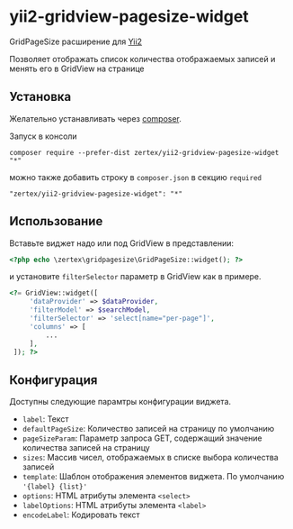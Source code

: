
yii2-gridview-pagesize-widget
=============================

GridPageSize расширение для [Yii2](https://github.com/yiisoft/yii2)

Позволяет отображать список количества отображаемых записей и менять его в GridView на странице

Установка
---------

Желательно устанавливать через [composer](http://getcomposer.org/download/).

Запуск в консоли

```
composer require --prefer-dist zertex/yii2-gridview-pagesize-widget "*"
```

можно также добавить строку в `composer.json` в секцию `required`

```
"zertex/yii2-gridview-pagesize-widget": "*"
```


Использование
-------------

Вставьте виджет надо или под GridView в представлении:

~~~php
<?php echo \zertex\gridpagesize\GridPageSize::widget(); ?>
~~~

и установите `filterSelector` параметр в GridView как в примере.

~~~php
<?= GridView::widget([
     'dataProvider' => $dataProvider,
     'filterModel' => $searchModel,
     'filterSelector' => 'select[name="per-page"]',
     'columns' => [
         ...
     ],
 ]); ?>
~~~

Конфигурация
------------

Доступны следующие парамтры конфигурации виджета.

- `label`: Текст
- `defaultPageSize`: Количество записей на страницу по умолчанию
- `pageSizeParam`: Параметр запроса GET, содержащий значение количества записей на страницу
- `sizes`: Массив чисел, отображаемых в списке выбора количества записей
- `template`: Шаблон отображения элементов виджета. По умолчанию `'{label} {list}'`
- `options`: HTML атрибуты элемента `<select>`
- `labelOptions`: HTML атрибуты элемента `<label>`
- `encodeLabel`: Кодировать текст